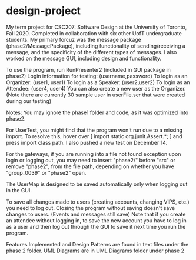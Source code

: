 # design-project

My term project for CSC207: Software Design at the University of Toronto, Fall 2020. Completed in collaboration with six other UofT undergraduate students.
My primary forcuz was the message package (phase2/MessagePackage), including functionality of sending/receiving a message, and the specificity of the different types of messages. I also worked on the message GUI, including design and functionality. 

To use the program, run RunPresenter2 (included in GUI package in phase2)
Login information for testing: (username,password)
To login as an Organizer: (user1, user1)
To login as a Speaker: (user2,user2)
To login as an Attendee: (user4, user4)
You can also create a new user as the Organizer.
(Note there are currently 30 sample user in userFile.ser that were created during our testing)




Notes:
You may ignore the phase1 folder and code, as it was optimized into phase2. 

For UserTest, you might find that the program won't run due to a missing import.
To resolve this, hover over [ import static org.junit.Assert.*; ] and press import
class path. I also pushed a new test on December 14.

For the gateways, if you are running into a file not found exception upon login
or logging out, you may need to insert "phase2/" before "src" or remove "phase2",
from the file path, depending on whether you have "group_0039" or "phase2" open.

The UserMap is designed to be saved automatically only when logging out in the GUI.

To save all changes made to users (creating accounts, changing VIPS, etc.) you need to log out. Closing the program
without saving doesn't save changes to users. (Events and messages still save)
Note that if you create an attendee without logging in, to save the new account you have to log in as a user
and then log out through the GUI to save it next time you run the program.

Features Implemented and Design Patterns are found in text files under the phase 2 folder.
UML Diagrams are in UML Diagrams folder under phase 2
